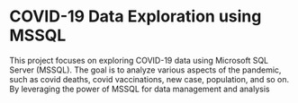 # COVID-19 Data Exploration using MSSQL

This project focuses on exploring COVID-19 data using Microsoft SQL Server (MSSQL). The goal is to analyze various aspects of the pandemic, such as covid deaths, covid vaccinations, new case, population, and so on. By leveraging the power of MSSQL for data management and analysis

